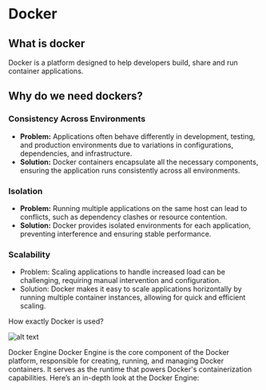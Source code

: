 # Docker

## What is docker

Docker is a platform designed to help developers build, share and run container applications.

## Why do we need dockers?

### **Consistency Across Environments**

- **Problem:** Applications often behave differently in development, testing, and production environments due to variations in configurations, dependencies, and infrastructure.
- **Solution:** Docker containers encapsulate all the necessary components, ensuring the
application runs consistently across all environments.

### Isolation

- **Problem:** Running multiple applications on the same host can lead to conflicts, such as
dependency clashes or resource contention.
- **Solution:** Docker provides isolated environments for each application, preventing
interference and ensuring stable performance.

### Scalability

- Problem: Scaling applications to handle increased load can be challenging, requiring
manual intervention and configuration.
- Solution: Docker makes it easy to scale applications horizontally by running multiple
container instances, allowing for quick and efficient scaling.

How exactly Docker is used?

![alt text](d1.PNG)


Docker Engine
Docker Engine is the core component of the Docker platform, responsible for creating,
running, and managing Docker containers. It serves as the runtime that powers Docker's
containerization capabilities. Here’s an in-depth look at the Docker Engine: